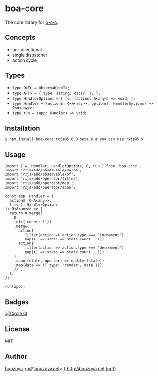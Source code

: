 # boa-core

The core library for [b-o-a][bouzuya/b-o-a].

[bouzuya/b-o-a]: https://github.com/bouzuya/b-o-a

## Concepts

- uni-directional
- single dispatcher
- action cycle

## Types

- `type O<T> = Observable<T>;`
- `type A<T> = { type: string; data?: T; };`
- `type HandlerOptions = { re: (action: A<any>) => void; };`
- `type Handler = (action$: O<A<any>>, options?: HandlerOptions) => O<A<any>>;`
- `type run = (app: Handler) => void`;

## Installation

```
$ npm install boa-core rxjs@5.0.0-beta.6 # you can use rxjs@5.x
```

## Usage

```
import { A, Handler, HandlerOptions, O, run } from 'boa-core';
import 'rxjs/add/observable/merge';
import 'rxjs/add/observable/of';
import 'rxjs/add/operator/filter';
import 'rxjs/add/operator/map';
import 'rxjs/add/operator/scan';

const app: Handler = (
  action$: O<A<any>>,
  { re }: HandlerOptions
): O<A<any>> => {
  return O.merge(
    O
    .of({ count: 1 })
    .merge(
      action$
        .filter(action => action.type === 'increment')
        .map(() => state => state.count + 1)),
      action$
        .filter(action => action.type === 'decrement')
        .map(() => state => state.count - 1))
    )
    .scan((state, updater) => updater(state))
    .map(data => ({ type: 'render', data })),
    // ...
  );
};

run(app);
```

## Badges

[![Circle CI][circleci-badge-url]][circleci-url]

## License

[MIT](LICENSE)

## Author

[bouzuya][user] &lt;[m@bouzuya.net][email]&gt; ([http://bouzuya.net][url])

[user]: https://github.com/bouzuya
[email]: mailto:m@bouzuya.net
[url]: http://bouzuya.net
[circleci-badge-url]: https://circleci.com/gh/bouzuya/boa-core.svg?style=svg
[circleci-url]: https://circleci.com/gh/bouzuya/boa-core
